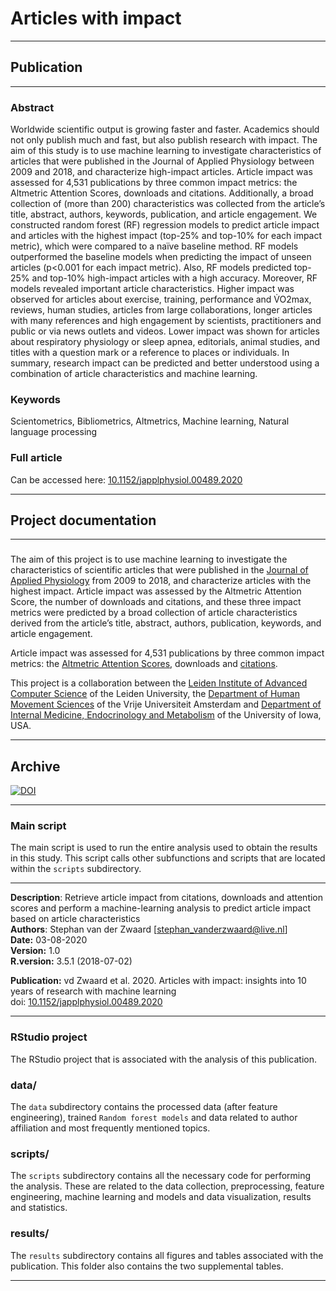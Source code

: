 # Articles with impact

 <hr>
 
 <h2> Publication </h2>
 
  <hr>
  
### Abstract 

Worldwide scientific output is growing faster and faster. Academics should not only publish much and fast, but also publish research with impact. The aim of this study is to use machine learning to investigate characteristics of articles that were published in the Journal of Applied Physiology between 2009 and 2018, and characterize high-impact articles. Article impact was assessed for 4,531 publications by three common impact metrics: the Altmetric Attention Scores, downloads and citations. Additionally, a broad collection of (more than 200) characteristics was collected from the article’s title, abstract, authors, keywords, publication, and article engagement. We constructed random forest (RF) regression models to predict article impact and articles with the highest impact (top-25% and top-10% for each impact metric), which were compared to a naïve baseline method. RF models outperformed the baseline models when predicting the impact of unseen articles (p<0.001 for each impact metric). Also, RF models predicted top-25% and top-10% high-impact articles with a high accuracy. Moreover, RF models revealed important article characteristics. Higher impact was observed for articles about exercise, training, performance and V̇O2max, reviews, human studies, articles from large collaborations, longer articles with many references and high engagement by scientists, practitioners and public or via news outlets and videos. Lower impact was shown for articles about respiratory physiology or sleep apnea, editorials, animal studies, and titles with a question mark or a reference to places or individuals. In summary, research impact can be predicted and better understood using a combination of article characteristics and machine learning.

### Keywords 

Scientometrics, Bibliometrics, Altmetrics, Machine learning, Natural language processing

### Full article 

Can be accessed here: [10.1152/japplphysiol.00489.2020](https://journals.physiology.org/doi/abs/10.1152/japplphysiol.00489.2020)   

 <hr>
 
 <h2> Project documentation </h2>
 
<hr>

### 

The aim of this project is to use machine learning to investigate the characteristics of scientific articles that were published in the [Journal of Applied Physiology](https://journals.physiology.org/journal/jappl) from 2009 to 2018, and characterize articles with the highest impact. Article impact was assessed by the Altmetric Attention Score, the number of downloads and citations, and these three impact metrics were predicted by a broad collection of article characteristics derived from the article’s title, abstract, authors, publication, keywords, and article engagement.

Article impact was assessed for 4,531 publications by three common impact metrics: the [Altmetric Attention Scores](https://www.altmetric.com/about-our-data/), downloads and [citations](https://www.dimensions.ai/).

This project is a collaboration between the [Leiden Institute of Advanced Computer Science](https://www.universiteitleiden.nl/en/science/computer-science) of the Leiden University, the [Department of Human Movement Sciences](https://www.fgb.vu.nl) of the Vrije Universiteit Amsterdam and [Department of Internal Medicine, Endocrinology and Metabolism](https://medicine.uiowa.edu/internalmedicine/) of the University of Iowa, USA.


 <hr>
 
 <h2> Archive </h2>
 
 [![DOI](https://zenodo.org/badge/DOI/10.5281/zenodo.4023830.svg)](https://doi.org/10.5281/zenodo.4023830)

 <hr>
 
<h3> Main script </h3>

The main script is used to run the entire analysis used to obtain the results in this study. This script calls other subfunctions and scripts that are located within the `scripts` subdirectory.

 <hr>
 
 **Description**:    Retrieve article impact from citations, downloads and attention scores and perform a machine-learning analysis to predict article impact based on article characteristics              
 **Authors**:        Stephan van der Zwaard [stephan_vanderzwaard@live.nl]                                                      
 **Date:**         03-08-2020                                                                                                 
 **Version:**      1.0                                                                                                        
 **R.version:**    3.5.1 (2018-07-02)                                                                                         
                                                                                                                          
 **Publication:**  vd Zwaard et al. 2020. Articles with impact: insights into 10 years of research with machine learning    
 doi:          [10.1152/japplphysiol.00489.2020](https://journals.physiology.org/doi/abs/10.1152/japplphysiol.00489.2020)
 <hr>      
 
<h3> RStudio project </h3>

The RStudio project that is associated with the analysis of this publication.
                                                                                                                          
<h3> data/ </h3>

The `data` subdirectory contains the processed data (after feature engineering), trained `Random forest models` and data related to author affiliation and most frequently mentioned topics.

<h3> scripts/ </h3>

The `scripts` subdirectory contains all the necessary code for performing the analysis. These are related to the data collection, preprocessing, feature engineering, machine learning and models and data visualization, results and statistics.

<h3> results/ </h3>

The `results` subdirectory contains all figures and tables associated with the publication. This folder also contains the two supplemental tables.

<hr>
